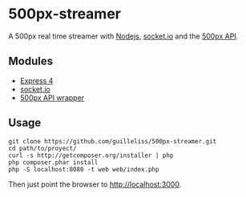 500px-streamer
==============

A 500px real time streamer with [Nodejs](http://nodejs.org), [socket.io](http://socket.io) and the [500px API](https://github.com/500px/api-documentation).

## Modules

* [Express 4](http://expressjs.com)
* [socket.io](http://socket.io)
* [500px API wrapper](http://ro-ka.github.io/node-500px/)

## Usage

	git clone https://github.com/guilleliss/500px-streamer.git
	cd path/to/proyect/
	curl -s http://getcomposer.org/installer | php
	php composer.phar install
	php -S localhost:8080 -t web web/index.php

Then just point the browser to [http://localhost:3000](http://localhost:3000).